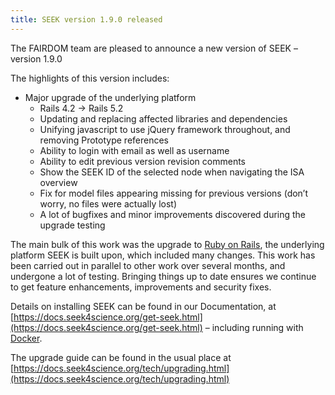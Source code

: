 ```yaml
---
title: SEEK version 1.9.0 released
---
```


The FAIRDOM team are pleased to announce a new version of SEEK – version 1.9.0

The highlights of this version includes:

* Major upgrade of the underlying platform
  * Rails 4.2 → Rails 5.2
  * Updating and replacing affected libraries and dependencies
  * Unifying javascript to use jQuery framework throughout, and removing Prototype references
  * Ability to login with email as well as username
  * Ability to edit previous version revision comments
  * Show the SEEK ID of the selected node when navigating the ISA overview
  * Fix for model files appearing missing for previous versions (don’t worry, no files were actually lost)
  * A lot of bugfixes and minor improvements discovered during the upgrade testing

The main bulk of this work was the upgrade to [Ruby on Rails](https://rubyonrails.org/), the underlying platform SEEK is built upon, which included many changes. This work has been carried out in parallel to other work over several months, and undergone a lot of testing. Bringing things up to date ensures we continue to get feature enhancements, improvements and security fixes.

Details on installing SEEK can be found in our Documentation, at [https://docs.seek4science.org/get-seek.html](https://docs.seek4science.org/get-seek.html) – including running with [Docker](https://www.docker.com/).

The upgrade guide can be found in the usual place at [https://docs.seek4science.org/tech/upgrading.html](https://docs.seek4science.org/tech/upgrading.html)
